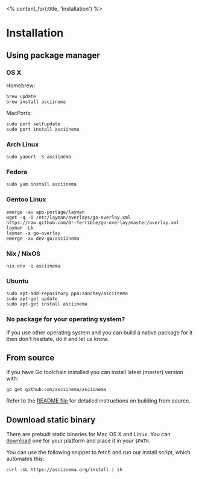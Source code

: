 <% content_for(:title, 'Installation') %>

# Installation

## Using package manager

### OS X

Homebrew:

    brew update
    brew install asciinema

MacPorts:

    sudo port selfupdate
    sudo port install asciinema

### Arch Linux

    sudo yaourt -S asciinema

### Fedora

    sudo yum install asciinema

### Gentoo Linux

    emerge -av app-portage/layman
    wget -q -O /etc/layman/overlays/go-overlay.xml https://raw.github.com/Dr-Terrible/go-overlay/master/overlay.xml
    layman -Lk
    layman -a go-overlay
    emerge -av dev-go/asciinema

### Nix / NixOS

    nix-env -i asciinema

### Ubuntu

    sudo apt-add-repository ppa:zanchey/asciinema
    sudo apt-get update
    sudo apt-get install asciinema

### No package for your operating system?

If you use other operating system and you can build a native package
for it then don't hesitate, do it and let us know.

## From source

If you have Go toolchain installed you can install latest (master) version with:

    go get github.com/asciinema/asciinema

Refer to the
[README file](https://github.com/asciinema/asciinema/blob/master/README.md)
for detailed instructions on building from source.

## Download static binary

There are prebuilt static binaries for Mac OS X and Linux. You can
[download](https://github.com/asciinema/asciinema/releases) one
for your platform and place it in your `$PATH`.

You can use the following snippet to fetch and run our install script, which automates this:

    curl -sL https://asciinema.org/install | sh
